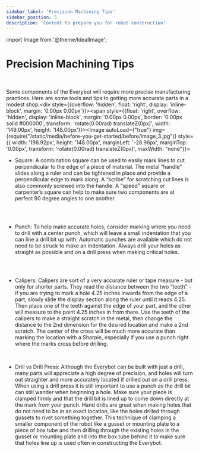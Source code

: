 ```yaml
---
sidebar_label: 'Precision Machining Tips'
sidebar_position: 5
description: 'Content to prepare you for robot construction'
---
```


import Image from '@theme/IdealImage';

# Precision Machining Tips

<p><br /> </p>

Some components of the Everybot will require more precise manufacturing practices. Here are some tools and tips to getting more accurate parts in a modest shop:<div style={{overflow: 'hidden', float: 'right', display: 'inline-block', margin: '0.00px 0.00px'}}><span style={{float: 'right', overflow: 'hidden', display: 'inline-block', margin: '0.00px 0.00px', border: '0.00px solid #000000', transform: 'rotate(0.00rad) translateZ(0px)',  width: '149.00px', height: '148.00px'}}><Image autoLoad={"true"} img={require("/static/media/before-you-get-started/before/image_3.jpg")} style={{ width: '196.92px', height: '148.00px', marginLeft: '-28.96px', marginTop: '0.00px', transform: 'rotate(0.00rad) translateZ(0px)', maxWidth: "none"}}></Image></span></div>

<ul><li><span style={{ fontWeight: "700"}}>Square:</span>&nbsp;A combination square can be used to easily mark lines to cut perpendicular to the edge of a piece of material. The metal &ldquo;handle&rdquo; slides along a ruler and can be tightened in place and provide a perpendicular edge to mark along. A &ldquo;scribe&rdquo; for scratching cut lines is also commonly screwed into the handle. A &ldquo;speed&rdquo; square or carpenter&rsquo;s square can help to make sure two components are at perfect 90 degree angles to one another.</li></ul>

<p><br /> </p>

<div style={{overflow: 'hidden', float: 'left', display: 'inline-block', margin: '0.00px 3.00px'}}><span style={{float: 'left', overflow: 'hidden', display: 'inline-block', margin: '20.25px -20.25px', border: '0.00px solid #000000', transform: 'rotate(4.71rad) translateZ(0px)',  width: '118.10px', height: '77.61px'}}><Image autoLoad={"true"} img={require("/static/media/before-you-get-started/before/image_4.jpg")} style={{ width: '118.10px', height: '77.61px', marginLeft: '0.00px', marginTop: '0.00px', transform: 'rotate(0.00rad) translateZ(0px)', maxWidth: "none"}}></Image></span></div>

<ul><li><span style={{ fontWeight: "700"}}>Punch:</span>&nbsp;To help make accurate holes, consider marking where you need to drill with a center punch, which will leave a small indentation that you can line a drill bit up with. Automatic punches are available which do not need to be struck to make an indentation. Always drill your holes as straight as possible and on a drill press when making critical holes.</li></ul>





<p><br /> </p>

<div style={{overflow: 'hidden', float: 'right', display: 'inline-block', margin: '0.00px 0.00px'}}><span style={{float: 'right', overflow: 'hidden', display: 'inline-block', margin: '0.00px 0.00px', border: '0.00px solid #000000', transform: 'rotate(0.00rad) translateZ(0px)',  width: '238.50px', height: '184.52px'}}><Image autoLoad={"true"} img={require("/static/media/before-you-get-started/before/image_5.jpg")} style={{ width: '238.50px', height: '184.52px', marginLeft: '0.00px', marginTop: '0.00px', transform: 'rotate(0.00rad) translateZ(0px)', maxWidth: "none"}}></Image></span></div>

<ul><li><span style={{ fontWeight: "700"}}>Calipers: </span>Calipers are sort of a very accurate ruler or tape measure - but only for shorter parts. They read the distance between the two &ldquo;teeth&rdquo; - if you are trying to mark a hole 4.25 inches inwards from the edge of a part, slowly slide the display section along the ruler until it reads 4.25. Then place one of the teeth against the edge of your part, and the other will measure to the point 4.25 inches in from there. Use the teeth of the calipers to make a straight scratch in the metal, then change the distance to the 2nd dimension for the desired location and make a 2nd scratch. The center of the cross will be much more accurate than marking the location with a Sharpie, especially if you use a punch right where the marks cross before drilling.</li></ul>

<p><br /> </p>

<ul><li><span style={{ fontWeight: "700"}}>Drill vs Drill Press: </span>Although the Everybot can be built with just a drill, many parts will appreciate a high degree of precision, and holes will turn out straighter and more accurately located if drilled out on a drill press. When using a drill press it is still important to use a punch as the drill bit can still wander when beginning a hole. Make sure your piece is clamped firmly and that the drill bit is lined up to come down directly at the mark from your punch. Hand drills are great when making holes that do not need to be in an exact location, like the holes drilled through gussets to rivet something together. This technique of clamping a smaller component of the robot like a gusset or mounting plate to a piece of box tube and then drilling through the existing holes in the gusset or mounting plate and into the box tube behind it to make sure that holes line up is used often in constructing the Everybot.</li></ul>

<div style={{pageBreakAfter: 'always'}}></div>